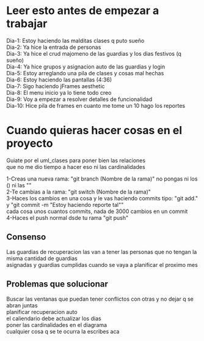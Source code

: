 ﻿# Leer esto antes de empezar a trabajar

Dia-1: Estoy haciendo las malditas clases q puto sueño <br>
Dia-2: Ya hice la entrada de personas <br>
Dia-3: Ya hice el crud majomeno de las guardias y los dias festivos (q sueño) <br>
Dia-4: Ya hice grupos y asignacion auto de las guardias y login <br>
Dia-5: Estoy arreglando una pila de clases y cosas mal hechas <br>
Dia-6: Estoy haciendo las pantallas (4:36) <br>
Dia-7: Sigo haciendo jFrames aesthetic <br>
Dia-8: El menu inicio ya lo tiene todo creo <br>
Dia-9: Voy a empezar a resolver detalles de funcionalidad <br>
Dia-10: Hice pila de frames en cuanto me tome un 10 hago los reportes <br>

# Cuando quieras hacer cosas en el proyecto

Guiate por el uml_clases para poner bien las relaciones<br>
que no me dio tiempo a hacer eso ni las cardinalidades <br>

1-Creas una nueva rama: "git branch (Nombre de la rama)" no pongas ni los () ni las "" <br>
2-Te cambias a la rama: "git switch (Nombre de la rama)" <br>
3-Haces los cambios en una cosa y le vas haciendo commits
tipo: "git add." y "git commit -m "Estoy haciendo reporte tal"" <br>
cada cosa unos cuantos commits, nada de 3000 cambios en un commit <br>
4-Haces el push normal dsde tu rama "git push"<br>

## Consenso

Las guardias de recuperacion las van a tener las personas que no tengan la misma cantidad de guardias<br>
asignadas y guardias cumplidas cuando se vaya a planificar el proximo mes <br>

## Problemas que solucionar

Buscar las ventanas que puedan tener conflictos con otras y no dejar q se abran juntas <br>
planificar recuperacion auto <br>
el caliendario debe actualizar los dias <br>
poner las cardinalidades en el diagrama <br>
cualquier cosa q se te ocurra la escribes aca <br>
